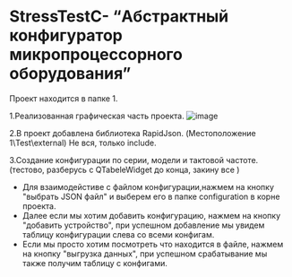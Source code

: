 # StressTestC- “Абстрактный конфигуратор микропроцессорного оборудования”

Проект находится в папке 1.

1.Реализованная графическая часть проекта.
![image](https://user-images.githubusercontent.com/81958264/203172931-f26c4936-7a3a-4c72-8144-ecf983f2bafc.png)


2.В проект добавлена библиотека RapidJson. (Местоположение 1\Test\external\) Не вся, только include.


3.Создание конфигурации по серии, модели и тактовой частоте.(тестово, разберусь с QTabeleWidget до конца, закину все )
  - Для взаимодейстиве с файлом конфигурации,нажмем на кнопку "выбрать JSON файл" и выберем его в папке configuration в корне проекта.
  - Далее если мы хотим добавить конфигурацию, нажмем на кнопку "добавить устройство", при успешном добавление мы увидем таблицу конфигурации слева со всеми конфигам.
  - Если мы просто хотим посмотреть что находится в файле, нажмем на кнопку "выгрузка данных", при успешном срабатывание мы также получим таблицу с конфигами. 
 
